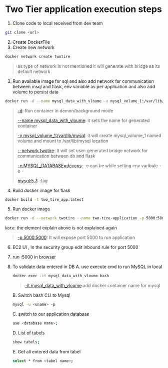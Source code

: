 # Two Tier application execution steps

1. Clone code to local received from dev team
```sh
git clone <url>
```
2.  Create DockerFile
3.  Create new network
```sh
docker network create twotire
```
> as type of network is not mentioned it will generate with bridge as its default network

3.  Run available image for sql and also add network for communication between msql and flask, env variable as per application  and also add volume to persist data 
```sh
docker run -d --name mysql_data_with_vloume -v mysql_volume_1:/var/lib/mysql --network twotire -e MYSQL_DATABASE=devops -e MYSQL_ROOT_PASSWORD=root mysql:5.7
```
> [-d](): Run container in demon/background mode
>
> [--name mysql_data_with_vloume](): it sets the name for generated container
>
> [-v mysql_volume_1:/var/lib/mysql](): it will create mysql_volume_1 named volume and mount to  /var/lib/mysql location
>
> [--network twotire](): It will set user-generated bridge network for communication between db and flask
>
> [-e MYSQL_DATABASE=devops](): -e can be while setting env varibale -e <variable name>=<value>
>
> [mysql:5.7](): <image name>:tag


4. Build docker image for flask
```sh
docker build -t two_tire_app:latest
```

5. Run docker image
```sh
docker run -d --network twotire --name two-tire-application -p 5000:5000 -e MYSQL_HOST=mysql_data_with_vloume -e MYSQL_USER=root -e MYSQL_PASSWORD=root -e MYSQL_DB=devops two_tire_app:latest
```
`Note`: the element explain above is not explained again 
>[-p 5000:5000](): It will expose port 5000 to run application 

6. EC2 UI , In the security group edit inbound rule for port 5000
7. run <ip address>:5000 in browser
8. To validate data entered in DB 
   A. use execute cmd to run MySQL in local
     ```sh
     docker exec -it mysql_data_with_vloume bash
     ```
    >[-it mysql_data_with_vloume]():add docker container name for mysql
 
     B. Switch bash CLI to Mysql
     ```sh
     mysql -u <uname> -p
     ```
     C. switch to our application database 
     ```sh
     use <database name>;
     ```
     D. List of tabels
     ```sh
     show tabels;
     ```
     E. Get all entered data from tabel 
     ```sh
     select * from <tabel name>;
     ```
     

